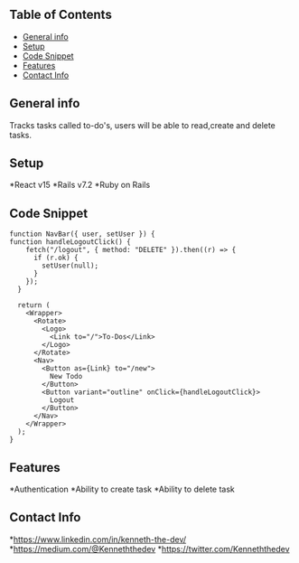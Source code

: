 

## Table of Contents

* [General info](#general-info)
* [Setup](#setup)
* [Code Snippet](#code-snippet)
* [Features](#features)
* [Contact Info](#contact-info)
    

##   General info 

   Tracks tasks called to-do's, users will be able to read,create and delete tasks.
     

##   Setup

  *React v15 
  *Rails v7.2
  *Ruby on Rails
    


## Code Snippet

```
function NavBar({ user, setUser }) {
function handleLogoutClick() {
    fetch("/logout", { method: "DELETE" }).then((r) => {
      if (r.ok) {
        setUser(null);
      }
    });
  }
  
  return (
    <Wrapper>
      <Rotate>
        <Logo>
          <Link to="/">To-Dos</Link>
        </Logo>
      </Rotate>
      <Nav>
        <Button as={Link} to="/new">
          New Todo
        </Button>
        <Button variant="outline" onClick={handleLogoutClick}>
          Logout
        </Button>
      </Nav>
    </Wrapper>
  );
}

```



##  Features
   *Authentication 
   *Ability to create task
   *Ability to delete task
     


##   Contact Info
    
   *https://www.linkedin.com/in/kenneth-the-dev/
   *https://medium.com/@Kenneththedev
   *https://twitter.com/Kenneththedev

